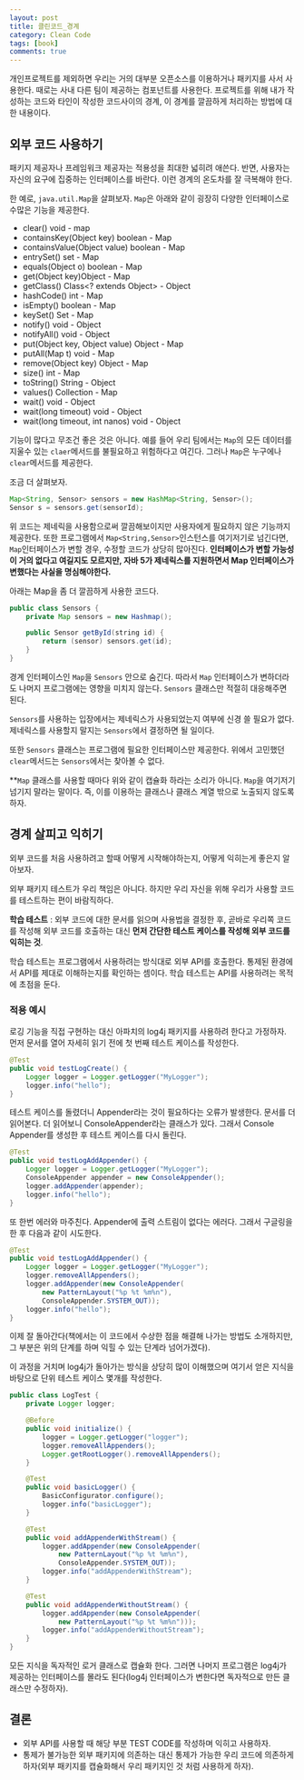 ```yaml
---
layout: post
title: 클린코드_경계
category: Clean Code
tags: [book]
comments: true 
---
```


개인프로젝트를 제외하면 우리는 거의 대부분 오픈소스를 이용하거나 패키지를 사서 사용한다. 때로는 사내 다른 팀이 제공하는 컴포넌트를 사용한다. 프로젝트를 위해 내가 작성하는 코드와 타인이 작성한 코드사이의 경계, 이 경계를 깔끔하게 처리하는 방법에 대한 내용이다.

## 외부 코드 사용하기
패키지 제공자나 프레임워크 제공자는 적용성을 최대한 넓히려 애쓴다. 반면, 사용자는 자신의 요구에 집중하는 인터페이스를 바란다. 이런 경계의 온도차를 잘 극복해야 한다.

한 예로, `java.util.Map`을 살펴보자. `Map`은 아래와 같이 굉장히 다양한 인터페이스로 수많은 기능을 제공한다.


* clear() void - map
* containsKey(Object key) boolean - Map
* containsValue(Object value) boolean - Map
* entrySet() set - Map
* equals(Object o) boolean - Map
* get(Object key)Object - Map
* getClass() Class<? extends Object> - Object
* hashCode() int - Map
* isEmpty() boolean - Map
* keySet() Set - Map
* notify() void - Object
* notifyAll() void - Object
* put(Object key, Object value) Object - Map
* putAll(Map t) void - Map
* remove(Object key) Object - Map
* size() int - Map
* toString() String - Object
* values() Collection - Map
* wait() void - Object
* wait(long timeout) void - Object
* wait(long timeout, int nanos) void - Object

기능이 많다고 무조건 좋은 것은 아니다. 예를 들어 우리 팀에서는 `Map`의 모든 데이터를 지울수 있는 `claer`메서드를 불필요하고 위험하다고 여긴다. 그러나 `Map`은 누구에나 `clear`메서드를 제공한다. 

조금 더 살펴보자. 
```java
Map<String, Sensor> sensors = new HashMap<String, Sensor>();
Sensor s = sensors.get(sensorId); 
```
위 코드는 제네릭을 사용함으로써 깔끔해보이지만 사용자에게 필요하지 않은 기능까지 제공한다. 또한 프로그램에서 `Map<String,Sensor>`인스턴스를 여기저기로 넘긴다면, `Map`인터페이스가 변할 경우, 수정할 코드가 상당히 많아진다. **인터페이스가 변할 가능성이 거의 없다고 여길지도 모르지만, 자바 5가 제네릭스를 지원하면서 Map 인터페이스가 변했다는 사실을 명심해야한다.**

아래는 Map을 좀 더 깔끔하게 사용한 코드다. 
```java
public class Sensors {
    private Map sensors = new Hashmap();

    public Sensor getById(string id) {
        return (sensor) sensors.get(id);
    }
}
```

경계 인터페이스인 `Map`을 `Sensors` 안으로 숨긴다. 따라서 `Map` 인터페이스가 변하더라도 나머지 프로그램에는 영향을 미치지 않는다. `Sensors` 클래스만 적절히 대응해주면 된다.

`Sensors`를 사용하는 입장에서는 제네릭스가 사용되었는지 여부에 신경 쓸 필요가 없다. 제네릭스를 사용할지 말지는 `Sensors`에서 결정하면 될 일이다. 

또한 `Sensors` 클래스는 프로그램에 필요한 인터페이스만 제공한다. 위에서 고민했던 `clear`메서드는 `Sensors`에서는 찾아볼 수 없다.

**`Map` 클래스를 사용할 때마다 위와 같이 캡슐화 하라는 소리가 아니다. `Map`을 여기저기 넘기지 말라는 말이다. 즉, 이를 이용하는 클래스나 클래스 계열 밖으로 노출되지 않도록 하자.

## 경계 살피고 익히기
외부 코드를 처음 사용하려고 할때 어떻게 시작해야하는지, 어떻게 익히는게 좋은지 알아보자.

외부 패키지 테스트가 우리 책임은 아니다. 하지만 우리 자신을 위해 우리가 사용할 코드를 테스트하는 편이 바람직하다.

**학습 테스트** : 외부 코드에 대한 문서를 읽으며 사용법을 결정한 후, 곧바로 우리쪽 코드를 작성해 외부 코드를 호출하는 대신 **먼저 간단한 테스트 케이스를 작성해 외부 코드를 익히는 것**.

학습 테스트는 프로그램에서 사용하려는 방식대로 외부 API를 호출한다. 통제된 환경에서 API를 제대로 이해하는지를 확인하는 셈이다. 학습 테스트는 API를 사용하려는 목적에 초점을 둔다.

### 적용 예시
로깅 기능을 직접 구현하는 대신 아파치의 log4j 패키지를 사용하려 한다고 가정하자. 먼저 문서를 열어 자세히 읽기 전에 첫 번째 테스트 케이스를 작성한다.
```java
@Test
public void testLogCreate() {
    Logger logger = Logger.getLogger("MyLogger");
    logger.info("hello");
}
```
테스트 케이스를 돌렸더니 Appender라는 것이 필요하다는 오류가 발생한다. 문서를 더 읽어본다. 더 읽어보니 ConsoleAppender라는 클래스가 있다. 그래서 Console Appender를 생성한 후 테스트 케이스를 다시 돌린다.

```java
@Test
public void testLogAddAppender() {
    Logger logger = Logger.getLogger("MyLogger");
    ConsoleAppender appender = new ConsoleAppender();
    logger.addAppender(appender);
    logger.info("hello");
}
```
또 한번 에러와 마주친다. Appender에 출력 스트림이 없다는 에러다. 그래서 구글링을 한 후 다음과 같이 시도한다.

```java
@Test
public void testLogAddAppender() {
    Logger logger = Logger.getLogger("MyLogger");
    logger.removeAllAppenders();
    logger.addAppender(new ConsoleAppender(
        new PatternLayout("%p %t %m%n"),
        ConsoleAppender.SYSTEM_OUT));
    logger.info("hello");
}
```
이제 잘 돌아간다(책에서는 이 코드에서 수상한 점을 해결해 나가는 방법도 소개하지만, 그 부분은 위의 단계를 하며 익힐 수 있는 단계라 넘어가겠다).

이 과정을 거치며 log4j가 돌아가는 방식을 상당히 많이 이해했으며 여기서 얻은 지식을 바탕으로 단위 테스트 케이스 몇개를 작성한다.

```java
public class LogTest {
    private Logger logger;

    @Before
    public void initialize() {
        logger = Logger.getLogger("logger");
        logger.removeAllAppenders();
        Logger.getRootLogger().removeAllAppenders();
    }

    @Test
    public void basicLogger() {
        BasicConfigurator.configure();
        logger.info("basicLogger");
    }

    @Test
    public void addAppenderWithStream() {
        logger.addAppender(new ConsoleAppender(
            new PatternLayout("%p %t %m%n"),
            ConsoleAppender.SYSTEM_OUT));
        logger.info("addAppenderWithStream");
    }

    @Test
    public void addAppenderWithoutStream() {
        logger.addAppender(new ConsoleAppender(
            new PatternLayout("%p %t %m%n")));
        logger.info("addAppenderWithoutStream");
    }
}
```

모든 지식을 독자적인 로거 클래스로 캡슐화 한다. 그러면 나머지 프로그램은 log4j가 제공하는 인터페이스를 몰라도 된다(log4j 인터페이스가 변한다면 독자적으로 만든 클래스만 수정하자).

## 결론
* 외부 API를 사용할 때 해당 부분 TEST CODE를 작성하며 익히고 사용하자.
* 통제가 불가능한 외부 패키지에 의존하는 대신 통제가 가능한 우리 코드에 의존하게 하자(외부 패키지를 캡슐화해서 우리 패키지인 것 처럼 사용하게 하자).
